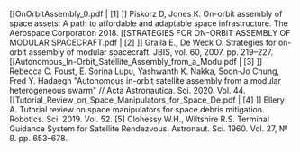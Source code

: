 [[OnOrbitAssembly_0.pdf | [1] ]] Piskorz D, Jones K. On-orbit assembly of space assets: A path to affordable and adaptable space infrastructure. The Aerospace Corporation 2018.
[[STRATEGIES FOR ON-ORBIT ASSEMBLY OF MODULAR SPACECRAFT.pdf | [2] ]] Gralla E., De Weck O. Strategies for on-orbit assembly of modular spacecraft. JBIS, vol. 60, 2007. pp. 219–227.
[[Autonomous_In-Orbit_Satellite_Assembly_from_a_Modu.pdf | [3] ]] Rebecca C. Foust, E. Sorina Lupu, Yashwanth K. Nakka, Soon-Jo Chung, Fred Y. Hadaegh "Autonomous in-orbit satellite assembly from a modular heterogeneous swarm" // Acta Astronautica. Sci. 2020. Vol. 44.
[[Tutorial_Review_on_Space_Manipulators_for_Space_De.pdf | [4] ]] Ellery A. Tutorial review on space manipulators for space debris mitigation. Robotics. Sci. 2019. Vol. 52.
[5] Clohessy W.H., Wiltshire R.S. Terminal Guidance System for Satellite Rendezvous. Astronaut. Sci. 1960. Vol. 27, № 9. pp. 653–678.